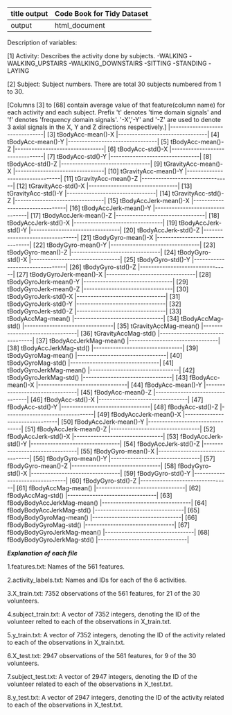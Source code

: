 |title	output|Code Book for Tidy Dataset|
--------------|--------------------------|
|output       |html_document             |


Description of variables:

[1] Activity: Describes the activity done by subjects.
-WALKING
-WALKING_UPSTAIRS
-WALKING_DOWNSTAIRS
-SITTING
-STANDING
-LAYING

[2] Subject: Subject numbers.
There are total 30 subjects numbered from 1 to 30.

[Columns [3] to [68] contain average value of that feature(column name) for each activity and each subject. Prefix 't' denotes 'time domain signals' and 'f' denotes 'frequency domain signals'. '-X','-Y' and '-Z' are used to denote 3 axial signals in the X, Y and Z directions respectively.]
|--------------------------------|
[3] tBodyAcc-mean()-X
|--------------------------------|
[4] tBodyAcc-mean()-Y
|--------------------------------|
[5] tBodyAcc-mean()-Z
|--------------------------------|
[6] tBodyAcc-std()-X
|--------------------------------|
[7] tBodyAcc-std()-Y
|--------------------------------|
[8] tBodyAcc-std()-Z
|--------------------------------|
[9] tGravityAcc-mean()-X
|--------------------------------|
[10] tGravityAcc-mean()-Y
|--------------------------------|
[11] tGravityAcc-mean()-Z
|--------------------------------|
[12] tGravityAcc-std()-X
|--------------------------------|
[13] tGravityAcc-std()-Y
|--------------------------------|
[14] tGravityAcc-std()-Z
|--------------------------------|
[15] tBodyAccJerk-mean()-X
|--------------------------------|
[16] tBodyAccJerk-mean()-Y
|--------------------------------|
[17] tBodyAccJerk-mean()-Z
|--------------------------------|
[18] tBodyAccJerk-std()-X
|--------------------------------|
[19] tBodyAccJerk-std()-Y 
|--------------------------------|
[20] tBodyAccJerk-std()-Z
|--------------------------------|
[21] tBodyGyro-mean()-X
|--------------------------------|
[22] tBodyGyro-mean()-Y
|--------------------------------|
[23] tBodyGyro-mean()-Z
|--------------------------------|
[24] tBodyGyro-std()-X
|--------------------------------|
[25] tBodyGyro-std()-Y
|--------------------------------|
[26] tBodyGyro-std()-Z
|--------------------------------|
[27] tBodyGyroJerk-mean()-X
|--------------------------------|
[28] tBodyGyroJerk-mean()-Y
|--------------------------------|
[29] tBodyGyroJerk-mean()-Z
|--------------------------------|
[30] tBodyGyroJerk-std()-X
|--------------------------------|
[31] tBodyGyroJerk-std()-Y
|--------------------------------|
[32] tBodyGyroJerk-std()-Z
|--------------------------------|
[33] tBodyAccMag-mean()
|--------------------------------|
[34] tBodyAccMag-std()
|--------------------------------|
[35] tGravityAccMag-mean()
|--------------------------------|
[36] tGravityAccMag-std()
|--------------------------------|
[37] tBodyAccJerkMag-mean()
|--------------------------------|
[38] tBodyAccJerkMag-std()
|--------------------------------|
[39] tBodyGyroMag-mean()
|--------------------------------|
[40] tBodyGyroMag-std()
|--------------------------------|
[41] tBodyGyroJerkMag-mean()
|--------------------------------|
[42] tBodyGyroJerkMag-std()
|--------------------------------|
[43] fBodyAcc-mean()-X
|--------------------------------|
[44] fBodyAcc-mean()-Y
|--------------------------------|
[45] fBodyAcc-mean()-Z
|--------------------------------|
[46] fBodyAcc-std()-X
|--------------------------------|
[47] fBodyAcc-std()-Y
|--------------------------------|
[48] fBodyAcc-std()-Z
|--------------------------------|
[49] fBodyAccJerk-mean()-X
|--------------------------------|
[50] fBodyAccJerk-mean()-Y
|--------------------------------|
[51] fBodyAccJerk-mean()-Z
|--------------------------------|
[52] fBodyAccJerk-std()-X
|--------------------------------|
[53] fBodyAccJerk-std()-Y
|--------------------------------|
[54] fBodyAccJerk-std()-Z
|--------------------------------|
[55] fBodyGyro-mean()-X
|--------------------------------|
[56] fBodyGyro-mean()-Y
|--------------------------------|
[57] fBodyGyro-mean()-Z
|--------------------------------|
[58] fBodyGyro-std()-X
|--------------------------------|
[59] fBodyGyro-std()-Y
|--------------------------------|
[60] fBodyGyro-std()-Z
|--------------------------------|
[61] fBodyAccMag-mean()
|--------------------------------|
[62] fBodyAccMag-std()
|--------------------------------|
[63] fBodyBodyAccJerkMag-mean()
|--------------------------------|
[64] fBodyBodyAccJerkMag-std()
|--------------------------------|
[65] fBodyBodyGyroMag-mean()
|--------------------------------|
[66] fBodyBodyGyroMag-std()
|--------------------------------|
[67] fBodyBodyGyroJerkMag-mean()
|--------------------------------|
[68] fBodyBodyGyroJerkMag-std() 
|--------------------------------|

***Explanation of each file***

1.features.txt: Names of the 561 features.

2.activity_labels.txt: Names and IDs for each of the 6 activities.

3.X_train.txt: 7352 observations of the 561 features, for 21 of the 30 volunteers.

4.subject_train.txt: A vector of 7352 integers, denoting the ID of the volunteer relted to each of the observations in X_train.txt.

5.y_train.txt: A vector of 7352 integers, denoting the ID of the activity related to each of the observations in X_train.txt.

6.X_test.txt: 2947 observations of the 561 features, for 9 of the 30 volunteers.

7.subject_test.txt: A vector of 2947 integers, denoting the ID of the volunteer related to each of the observations in X_test.txt.

8.y_test.txt: A vector of 2947 integers, denoting the ID of the activity related to each of the observations in X_test.txt.
